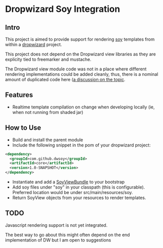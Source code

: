 Dropwizard Soy Integration
==============

Intro
--------------
This project is aimed to provide support for rendering [soy](https://developers.google.com/closure/templates) templates
from within a [dropwizard](http://dropwizard.codahale.com/) project.

This project does not depend on the Dropwizard view libraries as they are explicity tied to freemarker and mustache.

The Dropwizard view module code was not in a place where different rendering implementations could be added cleanly, thus,
there is a nominal amount of duplicated code here ([a discussion on the topic](https://groups.google.com/forum/?fromgroups=#!searchin/dropwizard-user/soy/dropwizard-user/WXN-Pc9FUps/8tJ_n_-6uuQJ).

Features
--------------
* Realtime template compilation on change when developing locally (ie, when not running from shaded jar)

How to Use
--------------
* Build and install the parent module
* Include the following snippet in the pom of your dropwizard project:

```xml
<dependency>
  <groupId>com.github.dwsoy</groupId>
  <artifactId>core</artifactId>
  <version>1.0-SNAPSHOT</version>
</dependency>
```

* Instantiate and add a [SoyViewBundle](https://github.com/zero1zero/dropwizard-soy/blob/master/core/src/main/java/com/github/dwsoy/view/SoyViewBundle.java)
to your bootstrap
* Add soy files under "soy" in your classpath (this is configurable).  Preferred location would be under src/main/resources/soy.
* Return SoyView objects from your resources to render templates.


TODO
--------------
Javascript rendering support is not yet integrated.

The best way to go about this might often depend on the end implementation of DW but I am open to suggestions

